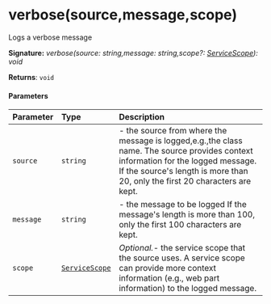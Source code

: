 # verbose(source,message,scope)

Logs a verbose message

**Signature:** _verbose(source: string,message: string,scope?: [ServiceScope](../sp-client-base/servicescope.md)): void_

**Returns**: `void`



#### Parameters


| Parameter	   | Type    | Description |
|:-------------|:---------------|:------------|
| `source`    | `string` | - the source from where the message is logged,e.g.,the class name.  The source provides context information for the logged message.  If the source's length is more than 20, only the first 20 characters are kept. |
| `message`    | `string` | - the message to be logged  If the message's length is more than 100, only the first 100 characters are kept. |
| `scope`    | [`ServiceScope`](../sp-client-base/servicescope.md) | _Optional._- the service scope that the source uses. A service scope can provide  more context information (e.g., web part information) to the logged message. |

